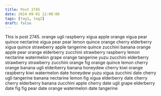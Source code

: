 ```yaml
---
title: Post 2745
date: 2024-09-01 12:00:00
tags: [tag1, tag2]
draft: false
---
```

This is post 2745.
orange
ugli
raspberry
xigua
apple
orange
xigua
pear
quince
nectarine
xigua
pear
pear
lemon
quince
orange
cherry
elderberry
xigua
quince
strawberry
apple
tangerine
quince
zucchini
banana
orange
apple
pear
orange
elderberry
zucchini
strawberry
raspberry
lemon
nectarine
watermelon
grape
orange
tangerine
yuzu
zucchini
elderberry
strawberry
strawberry
zucchini
orange
fig
orange
quince
lemon
cherry
orange
banana
ugli
elderberry
banana
honeydew
cherry
kiwi
orange
raspberry
kiwi
watermelon
date
honeydew
yuzu
xigua
zucchini
date
cherry
ugli
tangerine
banana
nectarine
lemon
fig
xigua
elderberry
date
cherry
cherry
elderberry
banana
zucchini
apple
cherry
date
ugli
grape
elderberry
date
fig
fig
pear
date
orange
watermelon
date
tangerine
